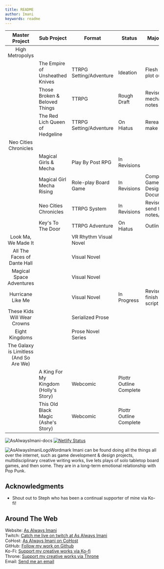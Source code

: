 ```yaml
---
title: README
author: Imani
keywords: readme
---
```


|             Master Project              | Sub Project                           | Format                  | Status                  | Major Goal                     |
| :-------------------------------------: | ------------------------------------- | ----------------------- | ----------------------- | ------------------------------ |
|             High Metropolys             |                                       |                         |                         |                                |
|                                         | The Empire of Unsheathed Knives       | TTRPG Setting/Adventure | Ideation                | Flesh out plot outline         |
|                                         | Those Broken & Beloved Things         | TTRPG                   | Rough Draft             | Revise mechanics notes         |
|                                         | The Red Lich Queen of Hedgeline       | TTRPG Setting/Adventure | On Hiatus               | Reread & make notes            |
|          Neo Cities Chronicles          |                                       |                         |                         |                                |
|                                         | Magical Girls & Mecha                 | Play By Post RPG        | In Revisions            |                                |
|                                         | Magical Girl Mecha Rising             | Role-play Board Game    | In Revisions            | Complete Game Design Document  |
|                                         | Neo Cities Chronicles                 | TTRPG System            | In Revisions            | Revise & send for notes/review |
|                                         | Key's To The Door                     | TTRPG Adventure         | On Hiatus               | Outline                        |
|           Look Ma, We Made It           |                                       | VR Rhythm Visual Novel  |                         |                                |
|       All The Faces of Dante Hall       |                                       | Visual Novel            |                         |                                |
|        Magical Space Adventures         |                                       | Visual Novel            |                         |                                |
|            Hurricane Like Me            |                                       | Visual Novel            | In Progress             | Revise & finish game script    |
|       These Kids Will Wear Crowns       |                                       | Serialized Prose        |                         |                                |
|             Eight Kingdoms              |                                       | Prose Novel Series      |                         |                                |
| The Galaxy is Limitless (And So Are We) |                                       |                         |                         |                                |
|                                         | A King For My Kingdom (Holly's Story) | Webcomic                | Plottr Outline Complete |
|                                         | This Old Black Magic (Ashe's Story)   | Webcomic                | Plottr Outline Complete |

![AsAlwaysImani-docs](https://socialify.git.ci/asalwaysimani/AsAlwaysImani-docs/image?description=1&font=Source%20Code%20Pro&language=1&name=1&owner=1&pattern=Overlapping%20Hexagons&stargazers=1&theme=Dark)
[![Netlify Status](https://api.netlify.com/api/v1/badges/c8c9f1b0-7311-4caa-a513-b1f5fd7ae5f2/deploy-status)](https://app.netlify.com/sites/asalwaysimani-docs/deploys)

![AsAlwaysImaniLogoWordmark](https://i.imgur.com/eDiWSzI.png)
Imani can be found doing all the things all over the internet, such as game development & design projects, multidisciplinary creative writing works, live lets plays of solo tabletop board games, and then some.
They are in a long-term emotional relationship with Pop Punk.

## Acknowledgments

- Shout out to Steph who has been a continual supporter of mine via Ko-fi!

## Around The Web

Website: [As Always Imani](https://www.asalwaysimani.com)  
Twitch: [Catch me live on twitch at As Always Imani](https://www.twitch.tv/asalwaysimani)  
CoHost: [As Always Imani on CoHost](https://cohost.org/asalwaysimani)  
GitHub: [Follow my work on Github](https://github.com/asalwaysimani)  
Ko-Fi: [Support my creative works via Ko-fi](https://ko-fi.com/asalwaysimani)  
Throne: [Support my creative works via Throne](https://throne.me/u/asalwaysimani)  
Email: [Send me an email](mailto:contact@asalwaysimani.com)
